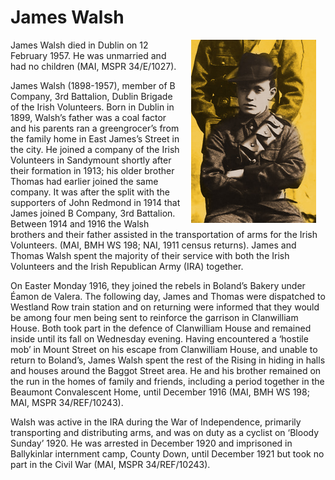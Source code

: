 # James Walsh

<img hspace="15px" src="../media/James_Walsh.jpeg" style="float: right;"
width="200"/>

James Walsh died in Dublin on 12 February 1957. He was unmarried and had no
children (MAI, MSPR 34/E/1027).

James Walsh (1898-1957), member of B Company, 3rd Battalion, Dublin Brigade of
the Irish Volunteers. Born in Dublin in 1899, Walsh’s father was a coal factor
and his parents ran a greengrocer’s from the family home in East James’s Street
in the city. He joined a company of the Irish Volunteers in Sandymount shortly
after their formation in 1913; his older brother Thomas had earlier joined the
same company. It was after the split with the supporters of John Redmond in 1914
that James joined B Company, 3rd Battalion. Between 1914 and 1916 the Walsh
brothers and their father assisted in the transportation of arms for the Irish
Volunteers. (MAI, BMH WS 198; NAI, 1911 census returns). James and Thomas Walsh
spent the majority of their service with both the Irish Volunteers and the Irish
Republican Army (IRA) together.

On Easter Monday 1916, they joined the rebels in Boland’s Bakery under Éamon de
Valera. The following day, James and Thomas were dispatched to Westland Row
train station and on returning were informed that they would be among four men
being sent to reinforce the garrison in Clanwilliam House. Both took part in the
defence of Clanwilliam House and remained inside until its fall on Wednesday
evening. Having encountered a ‘hostile mob’ in Mount Street on his escape from
Clanwilliam House, and unable to return to Boland’s, James Walsh spent the rest
of the Rising in hiding in halls and houses around the Baggot Street area. He
and his brother remained on the run in the homes of family and friends,
including a period together in the Beaumont Convalescent Home, until December
1916 (MAI, BMH WS 198; MAI, MSPR 34/REF/10243).

Walsh was active in the IRA during the War of Independence, primarily
transporting and distributing arms, and was on duty as a cyclist on ‘Bloody
Sunday’ 1920. He was arrested in December 1920 and imprisoned in Ballykinlar
internment camp, County Down, until December 1921 but took no part in the Civil
War (MAI, MSPR 34/REF/10243).

